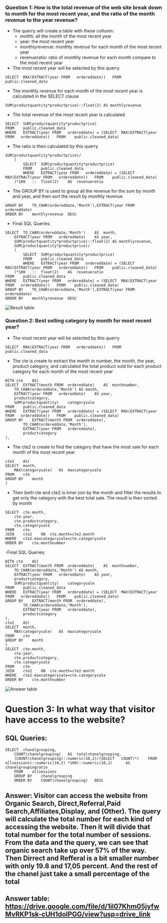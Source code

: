 ### Question 1: How is the total revenue of the web site break down to month for the most recent year, and the ratio of the month revenue to the year revenue? 
- The querry will create a table with these collumn:
	- mothh: all the month of the most recent year
   	- year: the most recent year
   	- monthlyrevenue:  monthly revenue for each month of the most recent year
   	- revenueratio: ratio of monthly revenue for each month compare to the most recent year
- The most recent year will be selected by this querry
```
SELECT	MAX(EXTRACT(year FROM	ordereddate))	FROM	public.cleaned_data
```
- The monthly revenue for each month of the most recent year is calculated in the SELECT clause
```
SUM(productquantity*productprice)::float(2)	AS monthlyrevenue
```
- The total revenue of the most recent year is calculated
```
SELECT	SUM(productquantity*productprice)
FROM	public.cleaned_data
WHERE	EXTRACT(year FROM	ordereddate) = (SELECT	MAX(EXTRACT(year FROM	ordereddate))	FROM	public.cleaned_data)
```
- The ratio is then calculated by this querry
```
SUM(productquantity*productprice)/
	(
		SELECT	SUM(productquantity*productprice)
		FROM	public.cleaned_data
		WHERE	EXTRACT(year FROM	ordereddate) = (SELECT	MAX(EXTRACT(year FROM	ordereddate))	FROM	public.cleaned_data)
	)*100	::	float(2)	AS	revenueratio
```
- The GROUP BY is used to group all the revenue for the sum by month and year, and then sort the result by monthly revenue
```
GROUP BY	TO_CHAR(ordereddate,'Month'),EXTRACT(year FROM	ordereddate)
ORDER BY	monthlyrevenue	DESC
```
- Final SQL Queries:	
```
SELECT 	TO_CHAR(ordereddate,'Month')	AS	month,
	EXTRACT(year FROM	ordereddate)	AS year,
	SUM(productquantity*productprice)::float(2)	AS monthlyrevenue,
	SUM(productquantity*productprice)/
	(
		SELECT	SUM(productquantity*productprice)
		FROM	public.cleaned_data
		WHERE	EXTRACT(year FROM	ordereddate) = (SELECT	MAX(EXTRACT(year FROM	ordereddate))	FROM	public.cleaned_data)
	)*100	::	float(2)	AS	revenueratio
FROM	public.cleaned_data
WHERE	EXTRACT(year FROM	ordereddate) = (SELECT	MAX(EXTRACT(year FROM	ordereddate))	FROM	public.cleaned_data)
GROUP BY	TO_CHAR(ordereddate,'Month'),EXTRACT(year FROM	ordereddate)
ORDER BY	monthlyrevenue	DESC
```

![Result table](https://live.staticflickr.com/65535/53150801124_8224b0ac10.jpg)

### Question 2: Best selling category by month for most recent year?
- The most recent year will be selected by this querry
```
SELECT	MAX(EXTRACT(year FROM	ordereddate))	FROM	public.cleaned_data
```
- The cte is create to extract the month in number, the month, the year, product category, and calculated the total product sold for each product category for each month of the most recent year
```
WITH cte	AS(
SELECT	EXTRACT(month FROM	ordereddate)	AS	monthnumber,
	TO_CHAR(ordereddate,'Month') AS month,
	EXTRACT(year FROM	ordereddate)	AS year,
	productcategory,
	SUM(productquantity)	categorysale
FROM	public.cleaned_data
WHERE	EXTRACT(year FROM	ordereddate) = (SELECT	MAX(EXTRACT(year FROM	ordereddate))	FROM	public.cleaned_data)
GROUP BY	EXTRACT(month FROM	ordereddate),
		TO_CHAR(ordereddate,'Month'),
		EXTRACT(year FROM	ordereddate),
		productcategory
),
```
- The cte2 is create to find the category that have the most sale for each month of the most recent year
```
cte2	AS(
SELECT	month,
	MAX(categorysale)	AS	maxcategorysale
FROM	cte
GROUP BY	month
)
```
- Then both cte and cte2 is inner join by the month and filter the results to get only the category with the best total sale. The result is then sorted by month
```
SELECT	cte.month,
	cte.year,
	cte.productcategory,
	cte.categorysale
FROM	cte
JOIN	cte2	ON	cte.month=cte2.month
WHERE	cte2.maxcategorysale=cte.categorysale
ORDER BY	cte.monthnumber
```
-Final SQL Queries:	
```
WITH cte	AS(
SELECT	EXTRACT(month FROM	ordereddate)	AS	monthnumber,
	TO_CHAR(ordereddate,'Month') AS month,
	EXTRACT(year FROM	ordereddate)	AS year,
	productcategory,
	SUM(productquantity)	categorysale
FROM	public.cleaned_data
WHERE	EXTRACT(year FROM	ordereddate) = (SELECT	MAX(EXTRACT(year FROM	ordereddate))	FROM	public.cleaned_data)
GROUP BY	EXTRACT(month FROM	ordereddate),
		TO_CHAR(ordereddate,'Month'),
		EXTRACT(year FROM	ordereddate),
		productcategory
),
cte2	AS(
SELECT	month,
	MAX(categorysale)	AS	maxcategorysale
FROM	cte
GROUP BY	month
)
SELECT	cte.month,
	cte.year,
	cte.productcategory,
	cte.categorysale
FROM	cte
JOIN	cte2	ON	cte.month=cte2.month
WHERE	cte2.maxcategorysale=cte.categorysale
ORDER BY	cte.monthnumber
```		

![Answer table](https://live.staticflickr.com/65535/53151062710_9bb28ab23b.jpg)



# Question 3: In what way that visitor have access to the website?

## SQL Queries:	
	SELECT 	chanelgrouping,
		COUNT(chanelgrouping)	AS	totalchanelgrouping,
		(COUNT(chanelgrouping)::numeric(10,2)/(SELECT	COUNT(*)	FROM	allsessions)::numeric(10,2) *100)::numeric(10,2)	  AS 		chanelgroupingratio
		FROM	allsessions
		GROUP BY	chanelgrouping
		ORDER BY	COUNT(chanelgrouping)	DESC

## Answer:	Visitor can access the website from Organic Search, Direct,Referral,Paid Search,Affiliates,Display, and (Other). The query will calculate the total number for each kind of 	accessing the website. Then it will divide that total number for the total number of sessions. From the data and the query, we can see that organic search take up over 57% of the 	way. Then Dirrect and Refferal is a bit smaller number with only 19.8 and 17,05 percent. And the rest of the chanel just take a small percentage of the total
## Answer table:	https://drive.google.com/file/d/1iI07Khm05jyfwMvRKP1sk-cUH1dolPGG/view?usp=drive_link



